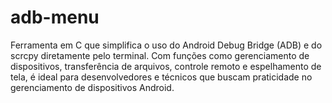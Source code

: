 # adb-menu
Ferramenta em C que simplifica o uso do Android Debug Bridge (ADB) e do scrcpy diretamente pelo terminal. Com funções como gerenciamento de dispositivos, transferência de arquivos, controle remoto e espelhamento de tela, é ideal para desenvolvedores e técnicos que buscam praticidade no gerenciamento de dispositivos Android.
